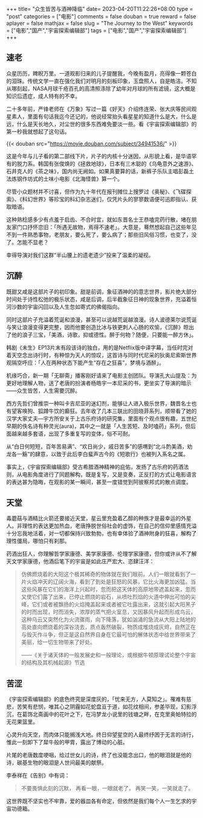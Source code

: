+++
title= "众生皆苦与酒神降临"
date= 2023-04-20T11:22:26+08:00
type = "post"
categories = ["电影"]
comments = false
douban = true
reward = false
aplayer = false
mathjax = false
slug = "The Journey to the West"
keywords = ["电影","国产","宇宙探索编辑部"]
tags = ["电影","国产","宇宙探索编辑部"]
+++

## 速老

众星历历，睥睨万里。一道观影归来的儿子提醒我，今晚有盈月，亮得像一颗苍白的泪珠。传统文学一直在强化我们对明月的刻板印象，玉盘照人，自是皓洁。不知从哪刻起，NASA月球千疮百孔的高清照涤除了幼年对月球的所有滤镜，这大概是知识后遗症，成人特有的不幸。

二十多年前，严锋老师在《万象》写过一篇《好天》介绍佟连荣、张大庆等民间观星素人，里面有句话我迄今还记的，他说经常抬头看星星的知道什么是大，什么是远，什么是天长地久，对尘世的很多东西难免要淡一些。看《宇宙探索编辑部》的第一秒我就想起了这句话。

<!--more-->

{{< douban src="https://movie.douban.com/subject/34941536/" >}}

这是今年与儿子看的第二部线下片，片子的内核十分迷因，从形貌上看，是华语罕有的脱力系。韩国有张俊焕的《拯救地球》，日本有三木聪的《乌龟意外之速游》、石井克人的《茶之味》，国内尚无阙如。如果真要算的话，新裤子乐队主唱彭磊土法炼钢作坊式的土味小电影《北海怪兽》算一个。

尽管小众题材并不讨喜，但作为九十年代在报刊摊位上搜罗过《奥秘》、《飞碟探索》、《科幻世界》等珍宝的科幻杂志迷们，仅凭片头的寥寥数语便可迅即指认、获取暗语。

这种熟稔感多少有点羞于启齿、不合时宜，就如东晋名士王恭嗑完药行散，堵在朋友家门口抒怀恋旧：「所遇无故物，焉得不速老」。大意是，蓦然想起自己这些年见不到一件熟悉事物，老朋友，要么死了，要么病了；那些旧风俗习惯，也变了，没了。怎能不显老？

幸得导演对我们这群“半山腰上的遗老遗少”投来了温柔的凝视。

##  沉醉

既甜又咸是这部片子的初印象。甜是前调，象征酒神的的意志世界，影片绝大部分时间处于诗性松弛的极乐状态，咸是后调，后半截象征日神的现象世界，充溢着恒河沙数的宇宙闪回以及人生忽如寄式的佛偈指向。

同时这部片子充溢着荒诞和浪漫，甚至可以说越荒诞越浪漫。诗人波德莱尔说荒诞与笑让浪漫变得更完整，因而他要创造比冰与铁更刺人心肠的欢愉，《沉醉》晾出了他的浪子三宝，「美酒，诗歌，抑或德性。醉于何物？随便，只要能一醉方休」。

韩剧《未生》EP13片末有段该诗的独白，用的是Netflix版中译字幕，当任时完对着天空念出诗行时，有种惊为天人的惊叹，这首诗与同时代尼采的狄奥尼索斯世界观隔空呼应：「人在两种状态下能产生“存在之狂喜”，梦境与酒醉」。

机缘巧合，新一期「无聊斋」播客刚好请来了电影主创团队。导演孔大山提及：为更好地理解人物，送了老唐的扮演者杨皓宇一本尼采的书，更坐实了导演的暗示——众生皆苦，人生需要沉醉。

西方先哲们曾推崇一种叫卡吉尼亚的迷幻剂，能够让人进入极乐世界，魏晋名士也有望客唤狗、狐蹲牛饮的癫狂。去年收了几本三联出的田晓菲系列，顺带看了她的汉学大家丈夫—宇方所安关于上古乐府诗的研究集，里面有个观点很有趣，五世纪早期的佚名诗有种灵光(aura)，其中之一就是「人生苦短、及时嗑药」系列，但后面越来越多套语，出现了多重复写的变体，俗不可耐。

从“白日何短短，百年苦易满”、“欢日尚少，戚日苦多”的感喟到“北斗酌美酒，劝龙各一觞”的肆意，以致于此后李白蜚声古今的《短歌行》也被列入系名之属。

事实上，《宇宙探索编辑部》受古希腊酒神精神的庇佑，发扬了古乐府的药酒法则，从电影角度进行了同题解构，既是复写，又是变奏，正反打的方式让电影语言的表达甚为隐晦，在观影的某一瞬间，甚至一度错觉到阿彼察邦式的散点调度。

## 天堂

毒蘑菇与酒精比火箭还要接近天堂，星云里充盈着乙醇的种族才是最幸运的外星人。非理性的表达更加热血，老唐挣脱世俗社会的虚饰，在自己的信仰里感情充溢十分忘我地活着，对一切都保持兴致勃勃，也有幸体验了酒神附身的狂喜，解构了理性僵局，哪怕只有刹那。

药酒出狂人，你理解哲学家康德、美学家康德、伦理学家康德，但你或许从不了解天文学家康德，他酒后笔下的宇宙是如此庄严宏大、恣肆汪洋：

> 仿佛燃烧着的大阳这个极其稀奇的物体就在我们眼前。人们一眼就看到了一片火焰冲天的辽阔火海，看到了到处是狂怒的风暴，它比火海更加凶猛。当这些风暴在它们的海洋上兴起时，忽而把这天体的高原地带遮盖起来，忽而又使它们露了出来，已停止燃烧的岩石，从喷吐烈焰的火道中伸出可怕的尖峰，它们或者被飘扬的火焰掩盖起来或者被它吐露出来，这就引起大阳黑子的时而出现，时而消失，浓厚的蒸气把火室息，又因暴风升起而形成鸟云，这种乌云又突然化为火流骤雨，向下降落，犹如汹涌的急流从大阳上陆地的高处直向燃烧着的深谷浇去，质点轰然破裂，物质成堆烧成灰烬，自然正在与毁灭作斗争，但正是这自然界自身在它最可怕的解体状态中给世界带来了美丽，给一切生物带来了好处。
> 
> ——《关于诸天体的一般发展史和一般理论，或根据牛顿原理试论整个宇宙的结构及其机械起源》节选


## 苦涩

《宇宙探索编辑部》的底色终究是深度灰的，「忧来无方，人莫知之」。罹难有慈悲，苦笑有悲悯，唯其心之阴霾如花蛇盘亘于道，如花纹相间，参差毕现，幻影浮沉，在葛饰北斋画中的花叶之下，在冯梦龙小说里的钱塘之畔，在克里奥帕特拉的无花果篮里。

心灵升向天空，而肉体只能搁浅大地。终日仰望星空的人最终纾困于无言的诗行，惟此一刻卸下了犀牛般的甲胄，露出了博动的心脏。

片尾的老唐数度哽咽，给过世女儿的诗，终了也没能念出口，他的眼泪就是他的诗，碳基生物的眼泪是人世间最美的献祭。

李泰祥在《告别》中有词：

> 不要畏惧此刻的沉默，
> 再看一眼，一眼就老了，
> 再笑一笑，一笑就走了。

这世界既不坚实也不牢靠，爱的器皿各有命定，但依然是我们每个人一生乞求的宇宙功德箱。
